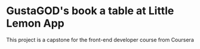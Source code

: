 # GustaGOD's book a table at Little Lemon App

This project is a capstone for the front-end developer course from Coursera